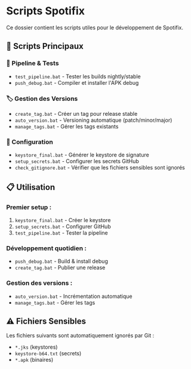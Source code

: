 # Scripts Spotifix

Ce dossier contient les scripts utiles pour le développement de Spotifix.

## 🔧 Scripts Principaux

### **🚀 Pipeline & Tests**
- `test_pipeline.bat` - Tester les builds nightly/stable
- `push_debug.bat` - Compiler et installer l'APK debug

### **🏷️ Gestion des Versions**
- `create_tag.bat` - Créer un tag pour release stable
- `auto_version.bat` - Versioning automatique (patch/minor/major)
- `manage_tags.bat` - Gérer les tags existants

### **🔑 Configuration**
- `keystore_final.bat` - Générer le keystore de signature
- `setup_secrets.bat` - Configurer les secrets GitHub
- `check_gitignore.bat` - Vérifier que les fichiers sensibles sont ignorés

## 📋 Utilisation

### Premier setup :
1. `keystore_final.bat` - Créer le keystore
2. `setup_secrets.bat` - Configurer GitHub
3. `test_pipeline.bat` - Tester la pipeline

### Développement quotidien :
- `push_debug.bat` - Build & install debug
- `create_tag.bat` - Publier une release

### Gestion des versions :
- `auto_version.bat` - Incrémentation automatique
- `manage_tags.bat` - Gérer les tags

## ⚠️ Fichiers Sensibles

Les fichiers suivants sont automatiquement ignorés par Git :
- `*.jks` (keystores)
- `keystore-b64.txt` (secrets)
- `*.apk` (binaires)
